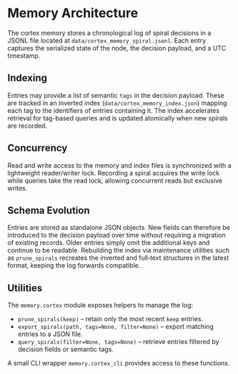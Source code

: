 # Memory Architecture

The cortex memory stores a chronological log of spiral decisions in a JSONL
file located at `data/cortex_memory_spiral.jsonl`. Each entry captures the
serialized state of the node, the decision payload, and a UTC timestamp.

## Indexing

Entries may provide a list of semantic `tags` in the decision payload. These
are tracked in an inverted index (`data/cortex_memory_index.json`) mapping each
tag to the identifiers of entries containing it. The index accelerates
retrieval for tag-based queries and is updated atomically when new spirals are
recorded.

## Concurrency

Read and write access to the memory and index files is synchronized with a
lightweight reader/writer lock. Recording a spiral acquires the write lock
while queries take the read lock, allowing concurrent reads but exclusive
writes.

## Schema Evolution

Entries are stored as standalone JSON objects.  New fields can therefore be
introduced to the decision payload over time without requiring a migration of
existing records.  Older entries simply omit the additional keys and continue
to be readable.  Rebuilding the index via maintenance utilities such as
`prune_spirals` recreates the inverted and full‑text structures in the latest
format, keeping the log forwards compatible.

## Utilities

The `memory.cortex` module exposes helpers to manage the log:

- `prune_spirals(keep)` – retain only the most recent `keep` entries.
- `export_spirals(path, tags=None, filter=None)` – export matching entries to a
  JSON file.
- `query_spirals(filter=None, tags=None)` – retrieve entries filtered by
  decision fields or semantic tags.

A small CLI wrapper `memory.cortex_cli` provides access to these functions.
